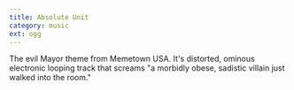 ```yaml
---
title: Absolute Unit
category: music
ext: ogg
---
```

The evil Mayor theme from Memetown USA. It's distorted, ominous electronic looping track that screams "a morbidly obese, sadistic villain just walked into the room."